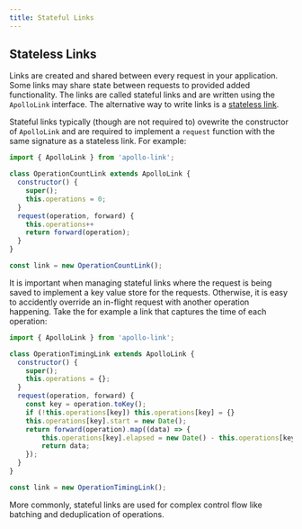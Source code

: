 ```yaml
---
title: Stateful Links
---
```


<h2 id="stateless">Stateless Links</h2>

Links are created and shared between every request in your application. Some links may share state between requests to provided added functionality. The links are called stateful links and are written using the `ApolloLink` interface. The alternative way to write links is a [stateless link](./links/stateless).

Stateful links typically (though are not required to) ovewrite the constructor of `ApolloLink` and are required to implement a `request` function with the same signature as a stateless link. For example:

```js
import { ApolloLink } from 'apollo-link';

class OperationCountLink extends ApolloLink {
  constructor() {
    super();
    this.operations = 0;
  }
  request(operation, forward) {
    this.operations++
    return forward(operation);
  }
}

const link = new OperationCountLink();
```

It is important when managing stateful links where the request is being saved to implement a key value store for the requests. Otherwise, it is easy to accidently override an in-flight request with another operation happening. Take the for example a link that captures the time of each operation:

```js
import { ApolloLink } from 'apollo-link';

class OperationTimingLink extends ApolloLink {
  constructor() {
    super();
    this.operations = {};
  }
  request(operation, forward) {
    const key = operation.toKey();
    if (!this.operations[key]) this.operations[key] = {}
    this.operations[key].start = new Date();
    return forward(operation).map((data) => {
        this.operations[key].elapsed = new Date() - this.operations[key].start;
        return data;
    });
  }
}

const link = new OperationTimingLink();

```

More commonly, stateful links are used for complex control flow like batching and deduplication of operations.